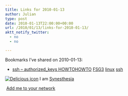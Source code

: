 ```yaml
---
title: Links for 2010-01-13
author: Julian
type: post
date: 2010-01-13T22:00:00+00:00
url: /2010/01/13/links-for-2010-01-13/
aktt_notify_twitter:
  - no
  - no

---
```

Bookmarks I&#8217;ve shared on 2010-01-13:

  * [ssh &#8211; authorized_keys HOWTO][1][HOWTO][2] [FSG3][3] [linux][4] [ssh][5]

<p class="deliciouslink">
  <a title="See all my bookmarks on del.icio.us" href="https://del.icio.us/synesthesia"><img src="https://www.synesthesia.co.uk/images/deliciousicon.jpg" alt="Delicious icon" /></a> I am <a title="See all my bookmarks on del.icio.us" href="https://del.icio.us/synesthesia">Synesthesia</a>
</p>

<p class="deliciouslink">
  <a title="Add me to your del.icio.us network" href="https://del.icio.us/network?add=synesthesia"><img src="https://www.synesthesia.co.uk/images/add.gif" alt="" /></a> <a title="Add me to your del.icio.us network" href="https://del.icio.us/network?add=synesthesia">Add me to your network</a>
</p>

 [1]: https://www.eng.cam.ac.uk/help/jpmg/ssh/authorized_keys_howto.html
 [2]: https://delicious.com/synesthesia/HOWTO
 [3]: https://delicious.com/synesthesia/FSG3
 [4]: https://delicious.com/synesthesia/linux
 [5]: https://delicious.com/synesthesia/ssh